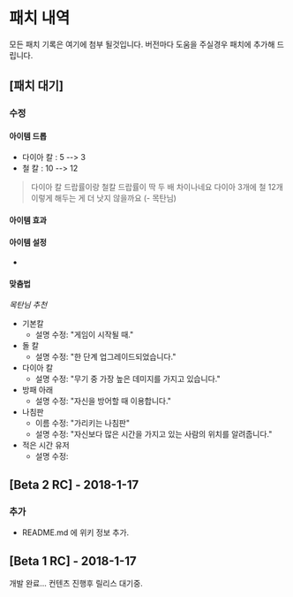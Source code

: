 # 패치 내역
모든 패치 기록은 여기에 첨부 될것입니다. 버전마다 도움을 주실경우 패치에 추가해 드립니다.

## [패치 대기]
### 수정
#### 아이템 드롭
- 다이아 칼 : 5 --> 3
- 철 칼 : 10 --> 12
> 다이아 칼 드랍률이랑
> 철칼 드랍률이 딱 두 배 차이나네요
> 다이아 3개에 철 12개 이렇게 해두는 게 더 낫지 않을까요  (- 목탄님)

#### 아이템 효과


#### 아이템 설정
- 

#### 맞춤법
*목탄님 추천*
- 기본칼
  - 설명 수정: "게임이 시작될 때."
- 돌 칼
  - 설명 수정: "한 단계 업그레이드되었습니다."
- 다이아 칼
  - 설명 수정: "무기 중 가장 높은 데미지를 가지고 있습니다."
- 방패 아래
  - 설명 수정: "자신을 방어할 때 이용합니다."
- 나침판
  - 이름 수정: "가리키는 나침판"
  - 설명 수정: "자신보다 많은 시간을 가지고 있는 사람의 위치를 알려줍니다."
- 적은 시간 유저
  - 설명 수정: 

## [Beta 2 RC] - 2018-1-17
### 추가
- README.md 에 위키 정보 추가.

## [Beta 1 RC] - 2018-1-17
개발 완료... 컨텐츠 진행후 릴리스 대기중.
